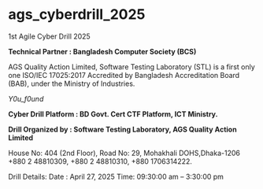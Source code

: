 # ags_cyberdrill_2025
1st Agile Cyber Drill 2025

**Technical Partner : Bangladesh Computer Society (BCS)**

AGS Quality Action Limited, Software Testing Laboratory (STL) is a first only one ISO/IEC 17025:2017 Accredited by Bangladesh Accreditation Board (BAB), under the Ministry of Industries.

_Y0u_f0und_

**Cyber Drill Platform : BD Govt. Cert CTF Platform, ICT Ministry.**

**Drill Organized by : Software Testing Laboratory, AGS Quality Action Limited**

House No: 404 (2nd Floor), Road No: 29, Mohakhali DOHS,Dhaka-1206
+880 2 48810309, +880 2 48810310, +880 1706314222.

Drill Details:
Date : April 27, 2025
Time: 09:30:00 am – 3:30:00 pm
